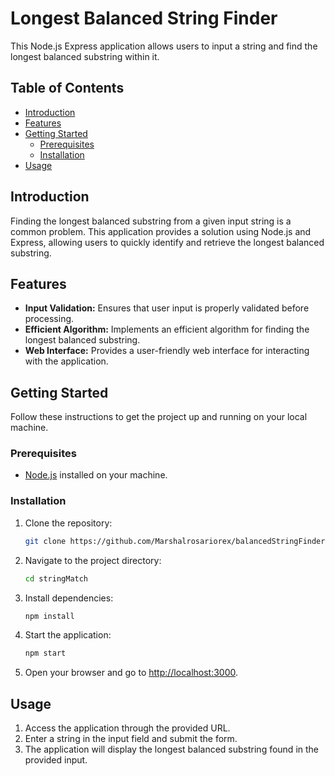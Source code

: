 # Longest Balanced String Finder

This Node.js Express application allows users to input a string and find the longest balanced substring within it.

## Table of Contents

- [Introduction](#introduction)
- [Features](#features)
- [Getting Started](#getting-started)
  - [Prerequisites](#prerequisites)
  - [Installation](#installation)
- [Usage](#usage)

## Introduction

Finding the longest balanced substring from a given input string is a common problem. This application provides a solution using Node.js and Express, allowing users to quickly identify and retrieve the longest balanced substring.

## Features

- **Input Validation:** Ensures that user input is properly validated before processing.
- **Efficient Algorithm:** Implements an efficient algorithm for finding the longest balanced substring.
- **Web Interface:** Provides a user-friendly web interface for interacting with the application.

## Getting Started

Follow these instructions to get the project up and running on your local machine.

### Prerequisites

- [Node.js](https://nodejs.org/) installed on your machine.

### Installation

1. Clone the repository:

    ```bash
    git clone https://github.com/Marshalrosariorex/balancedStringFinder.git
    ```

2. Navigate to the project directory:

    ```bash
    cd stringMatch
    ```

3. Install dependencies:

    ```bash
    npm install
    ```

4. Start the application:

    ```bash
    npm start
    ```

5. Open your browser and go to [http://localhost:3000](http://localhost:3000).

## Usage

1. Access the application through the provided URL.
2. Enter a string in the input field and submit the form.
3. The application will display the longest balanced substring found in the provided input.